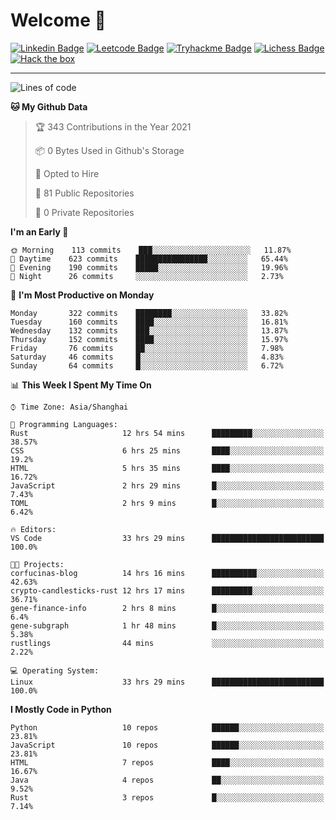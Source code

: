 # Welcome 👋

[![Linkedin Badge](https://img.shields.io/badge/-PedroTorres-blue?style=flat-square&logo=Linkedin&logoColor=white&link=https://www.linkedin.com/in/PedroTorres/)](https://www.linkedin.com/in/pedro-torres-cruz/)
[![Leetcode Badge](https://img.shields.io/badge/profile-leetcode-green)](https://leetcode.com/corfucinas/)
[![Tryhackme Badge](https://img.shields.io/badge/profile-tryhackme-blue)](https://tryhackme.com/p/Corfucinas/)
[![Lichess Badge](https://img.shields.io/badge/challenge_me-lichess-yellow)](https://lichess.org/@/Corfucinas)
[![Hack the box](https://img.shields.io/badge/hack_the_box-profile-red)](https://www.hackthebox.eu/profile/375826)

---

<!--START_SECTION:waka-->
![Lines of code](https://img.shields.io/badge/From%20Hello%20World%20I%27ve%20Written-1.5%20million%20lines%20of%20code-blue)

**🐱 My Github Data** 

> 🏆 343 Contributions in the Year 2021
 > 
> 📦 0 Bytes Used in Github's Storage 
 > 
> 💼 Opted to Hire
 > 
> 📜 81 Public Repositories 
 > 
> 🔑 0 Private Repositories  
 > 
**I'm an Early 🐤** 

```text
🌞 Morning    113 commits    ███░░░░░░░░░░░░░░░░░░░░░░   11.87% 
🌆 Daytime    623 commits    ████████████████░░░░░░░░░   65.44% 
🌃 Evening    190 commits    █████░░░░░░░░░░░░░░░░░░░░   19.96% 
🌙 Night      26 commits     ░░░░░░░░░░░░░░░░░░░░░░░░░   2.73%

```
📅 **I'm Most Productive on Monday** 

```text
Monday       322 commits    ████████░░░░░░░░░░░░░░░░░   33.82% 
Tuesday      160 commits    ████░░░░░░░░░░░░░░░░░░░░░   16.81% 
Wednesday    132 commits    ███░░░░░░░░░░░░░░░░░░░░░░   13.87% 
Thursday     152 commits    ████░░░░░░░░░░░░░░░░░░░░░   15.97% 
Friday       76 commits     ██░░░░░░░░░░░░░░░░░░░░░░░   7.98% 
Saturday     46 commits     █░░░░░░░░░░░░░░░░░░░░░░░░   4.83% 
Sunday       64 commits     █░░░░░░░░░░░░░░░░░░░░░░░░   6.72%

```


📊 **This Week I Spent My Time On** 

```text
⌚︎ Time Zone: Asia/Shanghai

💬 Programming Languages: 
Rust                     12 hrs 54 mins      █████████░░░░░░░░░░░░░░░░   38.57% 
CSS                      6 hrs 25 mins       ████░░░░░░░░░░░░░░░░░░░░░   19.2% 
HTML                     5 hrs 35 mins       ████░░░░░░░░░░░░░░░░░░░░░   16.72% 
JavaScript               2 hrs 29 mins       █░░░░░░░░░░░░░░░░░░░░░░░░   7.43% 
TOML                     2 hrs 9 mins        █░░░░░░░░░░░░░░░░░░░░░░░░   6.42%

🔥 Editors: 
VS Code                  33 hrs 29 mins      █████████████████████████   100.0%

🐱‍💻 Projects: 
corfucinas-blog          14 hrs 16 mins      ██████████░░░░░░░░░░░░░░░   42.63% 
crypto-candlesticks-rust 12 hrs 17 mins      █████████░░░░░░░░░░░░░░░░   36.71% 
gene-finance-info        2 hrs 8 mins        █░░░░░░░░░░░░░░░░░░░░░░░░   6.4% 
gene-subgraph            1 hr 48 mins        █░░░░░░░░░░░░░░░░░░░░░░░░   5.38% 
rustlings                44 mins             ░░░░░░░░░░░░░░░░░░░░░░░░░   2.22%

💻 Operating System: 
Linux                    33 hrs 29 mins      █████████████████████████   100.0%

```

**I Mostly Code in Python** 

```text
Python                   10 repos            ██████░░░░░░░░░░░░░░░░░░░   23.81% 
JavaScript               10 repos            ██████░░░░░░░░░░░░░░░░░░░   23.81% 
HTML                     7 repos             ████░░░░░░░░░░░░░░░░░░░░░   16.67% 
Java                     4 repos             ██░░░░░░░░░░░░░░░░░░░░░░░   9.52% 
Rust                     3 repos             █░░░░░░░░░░░░░░░░░░░░░░░░   7.14%

```



<!--END_SECTION:waka-->
